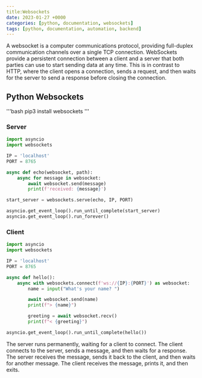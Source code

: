 ```yaml
---
title:Websockets
date: 2023-01-27 +0000
categories: [python, documentation, websockets]
tags: [python, documentation, automation, backend]
---
```


A websocket is a computer communications protocol, providing full-duplex communication channels over a single TCP connection. WebSockets provide a persistent connection between a client and a server that both parties can use to start sending data at any time. This is in contrast to HTTP, where the client opens a connection, sends a request, and then waits for the server to send a response before closing the connection.

## Python Websockets

'''bash
pip3 install websockets
'''

### Server

```python
import asyncio
import websockets

IP = 'localhost'
PORT = 8765

async def echo(websocket, path):
    async for message in websocket:
        await websocket.send(message)
        print(f'received: {message}')

start_server = websockets.serve(echo, IP, PORT)

asyncio.get_event_loop().run_until_complete(start_server)
asyncio.get_event_loop().run_forever()
```

### Client

```python
import asyncio
import websockets

IP = 'localhost'
PORT = 8765

async def hello():
    async with websockets.connect(f'ws://{IP}:{PORT}') as websocket:
        name = input("What's your name? ")

        await websocket.send(name)
        print(f"> {name}")

        greeting = await websocket.recv()
        print(f"< {greeting}")

asyncio.get_event_loop().run_until_complete(hello())
```

The server runs permanently, waiting for a client to connect. The client connects to the server, sends a message, and then waits for a response. The server receives the message, sends it back to the client, and then waits for another message. The client receives the message, prints it, and then exits.
